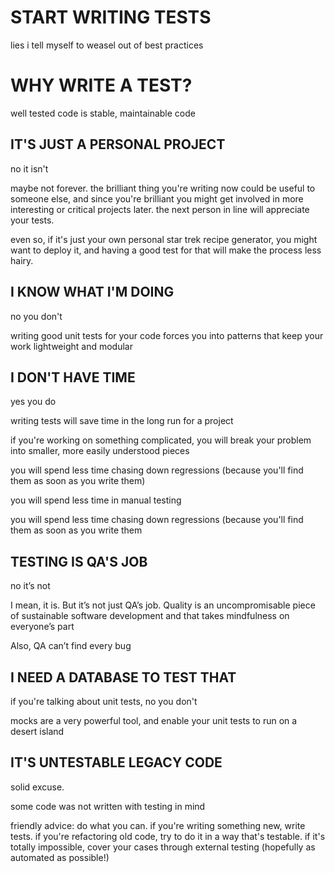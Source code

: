 # START WRITING TESTS

lies i tell myself to weasel out of best practices

# WHY WRITE A TEST?

well tested code is stable, maintainable code

## IT'S JUST A PERSONAL PROJECT

no it isn't

maybe not forever. the brilliant thing you're writing now could be useful to someone else, and since you're brilliant you might get involved in more interesting or critical projects later.  the next person in line will appreciate your tests.

even so, if it's just your own personal star trek recipe generator, you might want to deploy it, and having a good test for that will make the process less hairy.

## I KNOW WHAT I'M DOING

no you don't

writing good unit tests for your code forces you into patterns that keep your work lightweight and modular

## I DON'T HAVE TIME

yes you do

writing tests will save time in the long run for a project

if you're working on something complicated, you will break your problem into smaller, more easily understood pieces

you will spend less time chasing down regressions (because you'll find them as soon as you write them)

you will spend less time in manual testing

you will spend less time chasing down regressions (because you'll find them as soon as you write them

## TESTING IS QA'S JOB

no it’s not

I mean, it is. But it’s not just QA’s job.  Quality is an uncompromisable piece of sustainable software development and that takes mindfulness on everyone’s part

Also, QA can’t find every bug


## I NEED A DATABASE TO TEST THAT

if you're talking about unit tests, no you don't

mocks are a very powerful tool, and enable your unit tests to run on a desert island

## IT'S UNTESTABLE LEGACY CODE

solid excuse.

some code was not written with testing in mind

friendly advice: do what you can.  if you're writing something new, write tests.  if you're refactoring old code, try to do it in a way that's testable.  if it's totally impossible, cover your cases through external testing (hopefully as automated as possible!)

 

